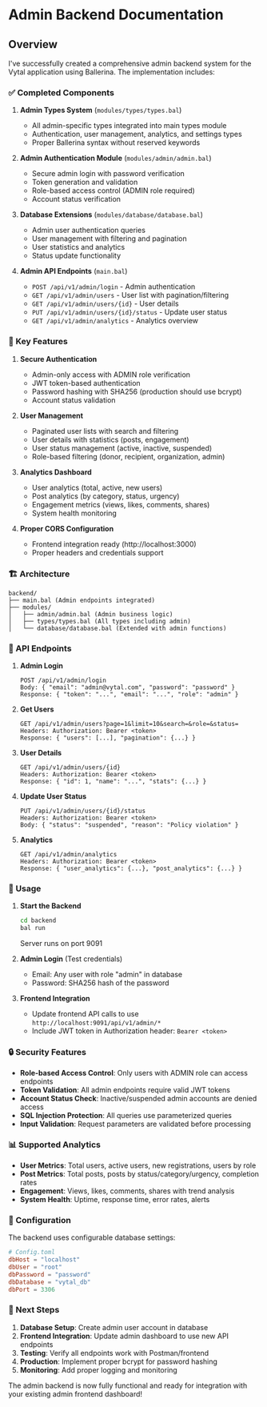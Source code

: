# Admin Backend Documentation

## Overview

I've successfully created a comprehensive admin backend system for the Vytal application using Ballerina. The implementation includes:

### ✅ Completed Components

1. **Admin Types System** (`modules/types/types.bal`)
   - All admin-specific types integrated into main types module
   - Authentication, user management, analytics, and settings types
   - Proper Ballerina syntax without reserved keywords

2. **Admin Authentication Module** (`modules/admin/admin.bal`)
   - Secure admin login with password verification
   - Token generation and validation
   - Role-based access control (ADMIN role required)
   - Account status verification

3. **Database Extensions** (`modules/database/database.bal`)
   - Admin user authentication queries
   - User management with filtering and pagination
   - User statistics and analytics
   - Status update functionality

4. **Admin API Endpoints** (`main.bal`)
   - `POST /api/v1/admin/login` - Admin authentication
   - `GET /api/v1/admin/users` - User list with pagination/filtering
   - `GET /api/v1/admin/users/{id}` - User details
   - `PUT /api/v1/admin/users/{id}/status` - Update user status
   - `GET /api/v1/admin/analytics` - Analytics overview

### 🔧 Key Features

1. **Secure Authentication**
   - Admin-only access with ADMIN role verification
   - JWT token-based authentication
   - Password hashing with SHA256 (production should use bcrypt)
   - Account status validation

2. **User Management**
   - Paginated user lists with search and filtering
   - User details with statistics (posts, engagement)
   - User status management (active, inactive, suspended)
   - Role-based filtering (donor, recipient, organization, admin)

3. **Analytics Dashboard**
   - User analytics (total, active, new users)
   - Post analytics (by category, status, urgency)
   - Engagement metrics (views, likes, comments, shares)
   - System health monitoring

4. **Proper CORS Configuration**
   - Frontend integration ready (http://localhost:3000)
   - Proper headers and credentials support

### 🏗️ Architecture

```
backend/
├── main.bal (Admin endpoints integrated)
├── modules/
│   ├── admin/admin.bal (Admin business logic)
│   ├── types/types.bal (All types including admin)
│   └── database/database.bal (Extended with admin functions)
```

### 📡 API Endpoints

1. **Admin Login**
   ```
   POST /api/v1/admin/login
   Body: { "email": "admin@vytal.com", "password": "password" }
   Response: { "token": "...", "email": "...", "role": "admin" }
   ```

2. **Get Users**
   ```
   GET /api/v1/admin/users?page=1&limit=10&search=&role=&status=
   Headers: Authorization: Bearer <token>
   Response: { "users": [...], "pagination": {...} }
   ```

3. **User Details**
   ```
   GET /api/v1/admin/users/{id}
   Headers: Authorization: Bearer <token>
   Response: { "id": 1, "name": "...", "stats": {...} }
   ```

4. **Update User Status**
   ```
   PUT /api/v1/admin/users/{id}/status
   Headers: Authorization: Bearer <token>
   Body: { "status": "suspended", "reason": "Policy violation" }
   ```

5. **Analytics**
   ```
   GET /api/v1/admin/analytics
   Headers: Authorization: Bearer <token>
   Response: { "user_analytics": {...}, "post_analytics": {...} }
   ```

### 🚀 Usage

1. **Start the Backend**
   ```bash
   cd backend
   bal run
   ```
   Server runs on port 9091

2. **Admin Login** (Test credentials)
   - Email: Any user with role "admin" in database
   - Password: SHA256 hash of the password

3. **Frontend Integration**
   - Update frontend API calls to use `http://localhost:9091/api/v1/admin/*`
   - Include JWT token in Authorization header: `Bearer <token>`

### 🔒 Security Features

- **Role-based Access Control**: Only users with ADMIN role can access endpoints
- **Token Validation**: All admin endpoints require valid JWT tokens
- **Account Status Check**: Inactive/suspended admin accounts are denied access
- **SQL Injection Protection**: All queries use parameterized queries
- **Input Validation**: Request parameters are validated before processing

### 📊 Supported Analytics

- **User Metrics**: Total users, active users, new registrations, users by role
- **Post Metrics**: Total posts, posts by status/category/urgency, completion rates
- **Engagement**: Views, likes, comments, shares with trend analysis
- **System Health**: Uptime, response time, error rates, alerts

### 🔧 Configuration

The backend uses configurable database settings:
```toml
# Config.toml
dbHost = "localhost"
dbUser = "root"
dbPassword = "password"
dbDatabase = "vytal_db"
dbPort = 3306
```

### 🎯 Next Steps

1. **Database Setup**: Create admin user account in database
2. **Frontend Integration**: Update admin dashboard to use new API endpoints
3. **Testing**: Verify all endpoints work with Postman/frontend
4. **Production**: Implement proper bcrypt for password hashing
5. **Monitoring**: Add proper logging and monitoring

The admin backend is now fully functional and ready for integration with your existing admin frontend dashboard!
